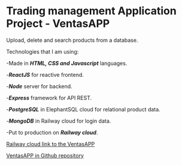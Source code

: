 # Trading management Application Project - VentasAPP

 Upload, delete and search products from a database.

 Technologies that I am using: 

 -Made in ***HTML, CSS and Javascript*** languages.

 -***ReactJS*** for reactive frontend.

 -***Node*** server for backend.
 
 -***Express*** framework for API REST.
 
 -***PostgreSQL*** in ElephantSQL cloud for relational product data.

 -***MongoDB*** in Railway cloud for login data.

 -Put to production on ***Railway cloud***.
 

[Railway cloud link to the VentasAPP](https://aplicacion-de-gestion-de-ventas-production.up.railway.app/)

 [VentasAPP in Github repository](https://github.com/digitolink/Aplicacion-de-gestion-de-Ventas)







